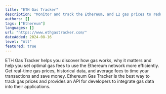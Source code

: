 ```yaml
---
title: "ETH Gas Tracker"
description: "Monitor and track the Ethereum, and L2 gas prices to reduce transaction fees and save money"
authors: []
tags: ["Ethereum"]
languages: []
url: "https://www.ethgastracker.com/"
dateAdded: 2024-08-16
level: "All"
featured: true
---
```


ETH Gas Tracker helps you discover how gas works, why it matters and help you set optimal gas fees to use the Ethereum network more efficiently. Get real-time gas prices, historical data, and average fees to time your transactions and save money. Ethereum Gas Tracker is the best way to track gas prices and provides an API for developers to integrate gas data into their applications.